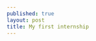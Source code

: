 ```yaml
---
published: true
layout: post
title: My first internship 
---
```


<!-- TODO: write something about your internship experience at Onsquare -->